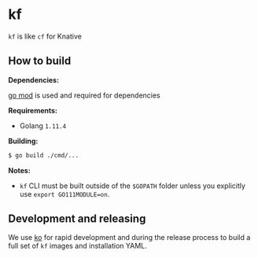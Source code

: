 # kf

`kf` is like `cf` for Knative

## How to build

**Dependencies:**

[go mod](https://github.com/golang/go/wiki/Modules#quick-start) is used and required for dependencies

**Requirements:**

  - Golang `1.11.4`

**Building:**

```sh
$ go build ./cmd/...
```

**Notes:**

- `kf` CLI must be built outside of the `$GOPATH` folder unless you explicitly use `export GO111MODULE=on`.


## Development and releasing

We use [ko](https://github.com/google/ko) for rapid development and during the release process to build a full set of `kf` images and installation YAML.
